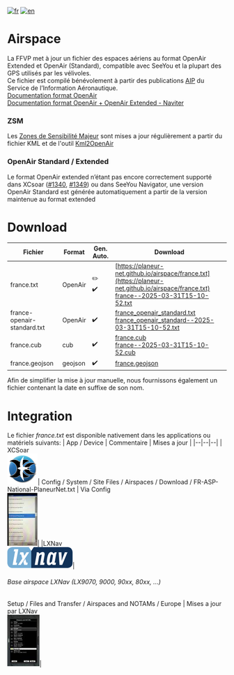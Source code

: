 [![fr](https://img.shields.io/badge/lang-fr-blue.svg)](https://github.com/planeur-net/airspace)
[![en](https://img.shields.io/badge/lang-en-red.svg)](README.en.md)
# Airspace
La FFVP met à jour un fichier des espaces aériens au format OpenAir Extended  et OpenAir (Standard), compatible avec SeeYou et la plupart des GPS utilisés par les vélivoles.  
Ce fichier est compilé bénévolement à partir des publications [AIP](https://www.sia.aviation-civile.gouv.fr/documents/supaip/aip/id/6) du Service de l’Information Aéronautique.  
[Documentation format OpenAir](http://www.winpilot.com/UsersGuide/UserAirspace.asp)  
[Documentation format OpenAir + OpenAir Extended - Naviter](https://github.com/naviter/seeyou_file_formats/blob/main/OpenAir_File_Format_Support.md)

### ZSM
Les [Zones de Sensibilité Majeur](https://www.stac.aviation-civile.gouv.fr/fr/zsm) sont mises a jour régulièrement a partir du fichier KML et de l'outil [Kml2OpenAir](https://github.com/llauner/kml2OpenAir)

### OpenAir Standard / Extended
Le format OpenAir extended n’étant pas encore correctement supporté dans XCsoar ([#1340](https://github.com/XCSoar/XCSoar/issues/1340), [#1349](https://githubcom/XCSoar/XCSoar/pull/1349)) ou dans SeeYou Navigator, une version OpenAir Standard est générée automatiquement a partir de la version maintenue au format extended


# Download
| Fichier | Format | Gen. Auto. | Download |
| --- | --- | --- | --- |
| france.txt | OpenAir | :pencil2: <br> :heavy_check_mark: | [https://planeur-net.github.io/airspace/france.txt](https://planeur-net.github.io/airspace/france.txt) <br> [france--2025-03-31T15-10-52.txt](https://planeur-net.github.io/airspace/france--2025-03-31T15-10-52.txt)|
| france-openair-standard.txt | OpenAir | :heavy_check_mark: | [france_openair_standard.txt](https://planeur-net.github.io/airspace/france_openair_standard.txt) <br> [france_openair_standard--2025-03-31T15-10-52.txt](https://planeur-net.github.io/airspace/france_openair_standard--2025-03-31T15-10-52.txt)|
| france.cub | cub | :heavy_check_mark: | [france.cub](https://planeur-net.github.io/airspace/france.cub) <br> [france--2025-03-31T15-10-52.cub](https://planeur-net.github.io/airspace/france--2025-03-31T15-10-52.cub) |
| france.geojson | geojson | :heavy_check_mark: | [france.geojson](https://planeur-net.github.io/airspace/france.geojson) |

Afin de simplifier la mise à jour manuelle, nous fournissons également un fichier contenant la date en suffixe de son nom.

# Integration
Le fichier *france.txt* est disponible nativement dans les applications ou matériels suivants:
| App / Device | Commentaire | Mises a jour |
|--|--|--|
| XCSoar <br> <img src="./doc/images/xcsoar_logo.png" alt="drawing" style="width:70px; height:70px"/>| Config / System / Site Files / Airspaces / Download / FR-ASP-National-PlaneurNet.txt | Via Config<br> [<img src="./doc/images/xcsoar_download_small.jpg">](./doc/images/xcsoar_download.jpg)|
|LXNav <br> ![LxNav](./doc/images/lxnav_logo_color_300px-150x48.png)| <h6>Base airspace LXNav (LX9070, 9000, 90xx, 80xx, ...)</h6>  Setup / Files and Transfer / Airspaces and NOTAMs / Europe | Mises a jour par LXNav <br>[<img src="./doc/images/LX9070_Airspace_files_small.jpg">](./doc/images/LX9070_Airspace_files.png)|
